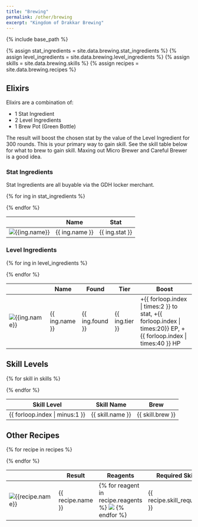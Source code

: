 ```yaml
---
title: "Brewing"
permalink: /other/brewing
excerpt: "Kingdom of Drakkar Brewing"
---
```


{% include base_path %}

{% assign stat_ingredients  = site.data.brewing.stat_ingredients %}
{% assign level_ingredients = site.data.brewing.level_ingredients %}
{% assign skills = site.data.brewing.skills %}
{% assign recipes = site.data.brewing.recipes %}

## Elixirs

Elixirs are a combination of:

* 1 Stat Ingredient
* 2 Level Ingredients
* 1 Brew Pot (Green Bottle)

The result will boost the chosen stat by the value of the Level Ingredient for 300 rounds.
This is your primary way to gain skill. See the skill table below for what to brew to gain skill.
Maxing out Micro Brewer and Careful Brewer is a good idea.

### Stat Ingredients
Stat Ingredients are all buyable via the GDH locker merchant.

<table>
  <thead>
    <th></th>
    <th>Name</th>
    <th>Stat</th>
  </thead>

  {% for ing in stat_ingredients %}
  <tr>
    <td class="sprite-container">
      <img itemprop="image" src="{{ ing.sprite | prepend: "/images/content/" | prepend: base_path | append: ".png" }}" alt="{{ing.name}}" />
    </td>
    <td>{{ ing.name }}</td>
    <td>{{ ing.stat }}</td>
  </tr>
  {% endfor %}

</table>

### Level Ingredients

<table>
  <thead>
    <th></th>
    <th>Name</th>
    <th>Found</th>
    <th>Tier</th>
    <th>Boost</th>
  </thead>


  {% for ing in level_ingredients %}
  <tr>
    <td class="sprite-container">
      <img itemprop="image" src="{{ ing.sprite | prepend: "/images/content/" | prepend: base_path | append: ".png" }}" alt="{{ing.name}}" />
    </td>
    <td>{{ ing.name }}</td>
    <td>{{ ing.found }}</td>
    <td>{{ ing.tier }}</td>
    <td>+{{ forloop.index | times:2 }} to stat, +{{ forloop.index | times:20}} EP, +{{ forloop.index | times:40 }} HP</td>
  </tr>
  {% endfor %}

</table>

## Skill Levels

<table>
  <thead>
    <th>Skill Level</th>
    <th>Skill Name</th>
    <th>Brew</th>
  </thead>


  {% for skill in skills %}
  <tr>
    <td>{{ forloop.index | minus:1 }}</td>
    <td>{{ skill.name }}</td>
    <td>{{ skill.brew }}</td>
  </tr>
  {% endfor %}

</table>

## Other Recipes

<table>
  <thead>
    <th></th>
    <th>Result</th>
    <th>Reagents</th>
    <th>Required Skill</th>
  </thead>


  {% for recipe in recipes %}
  <tr>
    <td class="sprite-container">
      <img itemprop="image" src="{{ recipe.sprite | prepend: "/images/content/" | prepend: base_path | append: ".png" }}" alt="{{recipe.name}}" />
    </td>
    <td>{{ recipe.name }}</td>
    <td>
      {% for reagent in recipe.reagents %}
      <img itemprop="image" src="{{ reagent.sprite | prepend: "/images/content/" | prepend: base_path | append: ".png" }}" />
      {% endfor %}
    </td>
    <td>{{ recipe.skill_required }}</td>
  </tr>
  {% endfor %}

</table>
